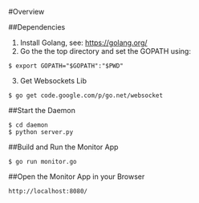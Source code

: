 #Overview

##Dependencies
  1. Install Golang, see:
https://golang.org/
  2. Go the the top directory and set the GOPATH using:
```
$ export GOPATH="$GOPATH":"$PWD"
```
  3. Get Websockets Lib
```
$ go get code.google.com/p/go.net/websocket
```

##Start the Daemon
```
$ cd daemon
$ python server.py
```

##Build and Run the Monitor App
```
$ go run monitor.go
```

##Open the Monitor App in your Browser
```
http://localhost:8080/
```